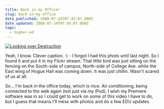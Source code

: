 ```yaml
---
title: Back in my Office!
slug: back-in-my-office
date_published: 2008-07-24T07:45:07.000Z
date_updated: 2008-07-24T07:45:07.000Z
tags:
  - higher-ed
---
```


[![Looking over Destruction](http://farm4.static.flickr.com/3163/2697892021_5fa889f897.jpg)](http://www.flickr.com/photos/asilentthing/2697892021/)

Yeah, I know. Clever caption. :) - I forgot I had this photo until last night. So I found it and put it in my Flickr stream. That little bird was just sitting on the fencing on the South-side of campus, North-side of College Ave. while the East wing of Hogue Hall was coming down. It was just chillin. Wasn't scared of us at all.

So... I'm back in the office today, which is nice. Air conditioning, being connected to the web again (not just via my iPod). I wish my Premiere software was in so I could get to work on some of this video I have to do, but I guess that means I'll mess with photos and do a few EDU updates.

